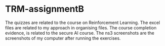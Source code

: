 # TRM-assignmentB

The quizzes are related to the course on Reinforcement Learning.
The excel files are related to my approach in organising files.
The course completion evidence, is related to the secure AI course.
The ns3 screenshots are the screenshots of my computer after running the exercises.
